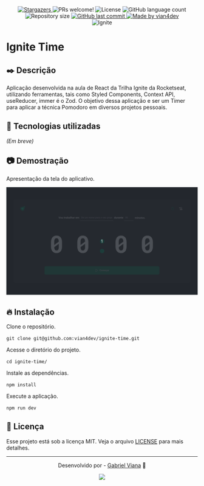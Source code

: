 <div align="center">
  <a href="https://github.com/vian4dev/ignite-time/stargazers">
    <img alt="Stargazers" src="https://img.shields.io/github/stars/vian4dev/ignite-time?style=social">
  </a>
  
  <img alt="PRs welcome!" src="https://img.shields.io/static/v1?label=PRs&message=welcome&color=7159c1&labelColor=000000" />
  <img alt="License" src="https://img.shields.io/static/v1?label=license&message=MIT&color=7159c1&labelColor=000000">
  <img alt="GitHub language count" src="https://img.shields.io/github/languages/count/vian4dev/ignite-time?color=%2304D361">
  <img alt="Repository size" src="https://img.shields.io/github/repo-size/vian4dev/ignite-time">
	
  <a href="https://github.com/vian4dev/ignite-time/commits/master">
    <img alt="GitHub last commit" src="https://img.shields.io/github/last-commit/vian4dev/ignite-time">
  </a>
  
  <a href="https://www.linkedin.com/in/vianadev/">
    <img alt="Made by vian4dev" src="https://img.shields.io/badge/made%20by-vian4dev-%2304D361">
  </a>
</div>

<div align="center">
  <img src="https://www.rocketseat.com.br/assets/logos/ignite-reduced.svg" width="150" height="150" alt="Ignite">
</div>

# Ignite Time

## ✒️ Descrição
Aplicação desenvolvida na aula de React da Trilha Ignite da Rocketseat, utilizando ferramentas, tais como Styled Components, Context API, useReducer, immer é o Zod. O objetivo dessa aplicação e ser um Timer para aplicar a técnica Pomodoro em diversos projetos pessoais.

## 🚀 Tecnologias utilizadas
_(Em breve)_

## 📷 Demostração
Apresentação da tela do aplicativo.
<div align="center">
  <img src="./.github/ignite-time.gif" alt="tasklist" border="0">
</div>

## 🔥 Instalação
Clone o repositório.
~~~
git clone git@github.com:vian4dev/ignite-time.git
~~~
Acesse o diretório do projeto.
~~~
cd ignite-time/
~~~
Instale as dependências.
~~~
npm install 
~~~
Execute a aplicação.
~~~
npm run dev
~~~

## 📝 Licença
Esse projeto está sob a licença MIT. Veja o arquivo [LICENSE](LICENSE) para mais detalhes.

---
<div align="center"> 
 <p>Desenvolvido por - <a href="https://github.com/vian4dev">Gabriel Viana</a> 🤖</p>
 
 <a href="https://www.linkedin.com/in/vianadev" target="_blank"><img src="https://img.shields.io/badge/-LinkedIn-%230077B5?style=for-the-badge&logo=linkedin&logoColor=white" target="_blank"></a> 
</div>
